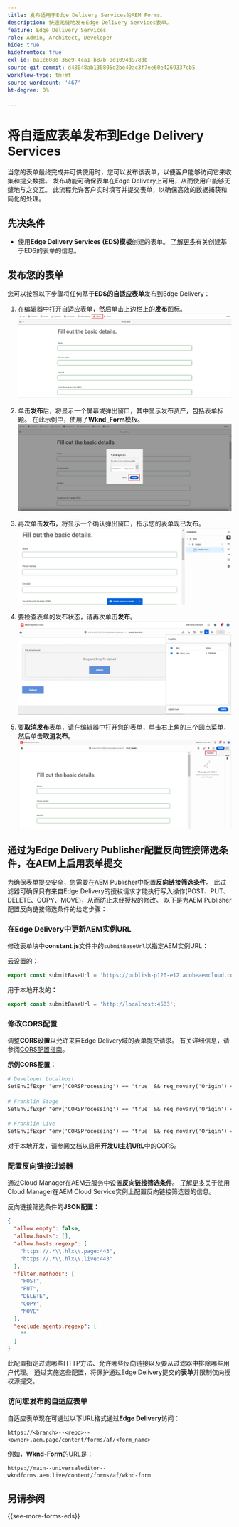 ```yaml
---
title: 发布适用于Edge Delivery Services的AEM Forms。
description: 快速无缝地发布Edge Delivery Services表单。
feature: Edge Delivery Services
role: Admin, Architect, Developer
hide: true
hidefromtoc: true
exl-id: ba1c608d-36e9-4ca1-b87b-0d1094d978db
source-git-commit: d48048ab130805d2be40ac3f7ee60e4269337cb5
workflow-type: tm+mt
source-wordcount: '467'
ht-degree: 0%

---
```


# 将自适应表单发布到Edge Delivery Services

当您的表单最终完成并可供使用时，您可以发布该表单，以便客户能够访问它来收集和提交数据。 发布功能可确保表单在Edge Delivery上可用，从而使用户能够无缝地与之交互。 此流程允许客户实时填写并提交表单，以确保高效的数据捕获和简化的处理。

## 先决条件

* 使用&#x200B;**Edge Delivery Services (EDS)模板**&#x200B;创建的表单。 [了解更多](/help/edge/docs/forms/universal-editor/getting-started-universal-editor.md)有关创建基于EDS的表单的信息。

## 发布您的表单

您可以按照以下步骤将任何基于&#x200B;**EDS的自适应表单**&#x200B;发布到Edge Delivery：

<!--1. Select the **Adaptive Form** that you want to publish and click the **Edit** ![edit icon](/help/forms/assets/edit.svg) icon.
   ![Select EDS-Based Form](/help/forms/assets/select-eds-based-form.png)-->

1. 在编辑器中打开自适应表单，然后单击上边栏上的&#x200B;**发布**图标。
   ![单击“发布”](/help/forms/assets/publish-icon-eds-form.png)

1. 单击&#x200B;**发布**&#x200B;后，将显示一个屏幕或弹出窗口，其中显示发布资产，包括表单标题。 在此示例中，使用了&#x200B;**Wknd_Form**模板。
   ![单击“发布”](/help/forms/assets/on-click-publish.png)

1. 再次单击&#x200B;**发布**，将显示一个确认弹出窗口，指示您的表单现已发布。
   ![发布成功](/help/forms/assets/publish-success.png)

1. 要检查表单的发布状态，请再次单击&#x200B;**发布**。
   ![发布状态](/help/forms/assets/publish-status.png)

1. 要&#x200B;**取消发布**&#x200B;表单，请在编辑器中打开您的表单，单击右上角的三个圆点菜单，然后单击&#x200B;**取消发布**。
   ![取消发布](/help/forms/assets/unpublish--form.png)

## 通过为Edge Delivery Publisher配置反向链接筛选条件，在AEM上启用表单提交

为确保表单提交安全，您需要在AEM Publisher中配置&#x200B;**反向链接筛选条件**。 此过滤器可确保只有来自Edge Delivery的授权请求才能执行写入操作(POST、PUT、DELETE、COPY、MOVE)，从而防止未经授权的修改。 以下是为AEM Publisher配置反向链接筛选条件的给定步骤：

### 在Edge Delivery中更新AEM实例URL

修改表单块中&#x200B;**constant.js**&#x200B;文件中的`submitBaseUrl`以指定AEM实例URL：

云设置的&#x200B;**：**

```js
export const submitBaseUrl = 'https://publish-p120-e12.adobeaemcloud.com';
```
用于本地开发的&#x200B;**：**

```js
export const submitBaseUrl = 'http://localhost:4503';
```

### 修改CORS配置

调整&#x200B;**CORS设置**&#x200B;以允许来自Edge Delivery域的表单提交请求。 有关详细信息，请参阅[CORS配置指南](https://experienceleague.adobe.com/en/docs/experience-manager-learn/getting-started-with-aem-headless/deployments/configurations/cors)。

**示例CORS配置：**

```apache
# Developer Localhost
SetEnvIfExpr "env('CORSProcessing') == 'true' && req_novary('Origin') =~ m#(http://localhost(:\d+)?$)#" CORSTrusted=true

# Franklin Stage
SetEnvIfExpr "env('CORSProcessing') == 'true' && req_novary('Origin') =~ m#(https://.*\.hlx\.page$)#" CORSTrusted=true  

# Franklin Live
SetEnvIfExpr "env('CORSProcessing') == 'true' && req_novary('Origin') =~ m#(https://.*\.hlx\.live$)#" CORSTrusted=true
```
对于本地开发，请参阅[文档](https://experienceleague.adobe.com/en/docs/experience-manager-cloud-service/content/headless/deployment/referrer-filter)以启用&#x200B;**开发UI主机URL**&#x200B;中的CORS。

### 配置反向链接过滤器

通过Cloud Manager在AEM云服务中设置&#x200B;**反向链接筛选条件**。 [了解更多](https://experienceleague.adobe.com/en/docs/experience-manager-learn/foundation/security/understand-cross-origin-resource-sharing)关于使用Cloud Manager在AEM Cloud Service实例上配置反向链接筛选器的信息。

反向链接筛选条件的&#x200B;**JSON配置：**

```json
{
  "allow.empty": false,
  "allow.hosts": [],
  "allow.hosts.regexp": [
    "https://.*\\.hlx\\.page:443",
    "https://.*\\.hlx\\.live:443"
  ],
  "filter.methods": [
    "POST",
    "PUT",
    "DELETE",
    "COPY",
    "MOVE"
  ],
  "exclude.agents.regexp": [
    ""
  ]
}
```

此配置指定过滤哪些HTTP方法、允许哪些反向链接以及要从过滤器中排除哪些用户代理。 通过实施这些配置，将保护通过Edge Delivery提交的&#x200B;**表单**&#x200B;并限制仅向授权源提交。

### 访问您发布的自适应表单

自适应表单现在可通过以下URL格式通过&#x200B;**Edge Delivery**&#x200B;访问：

```
https://<branch>--<repo>--<owner>.aem.page/content/forms/af/<form_name>
```

例如，**Wknd-Form**&#x200B;的URL是：

```
https://main--universaleditor--wkndforms.aem.live/content/forms/af/wknd-form
```


## 另请参阅

{{see-more-forms-eds}}
